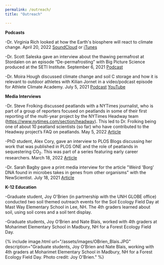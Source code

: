 ```yaml
---
permalink: /outreach/
title: "Outreach"

---
```


**Podcasts**

-Dr. Virginia Rich looked at how the Earth's biosphere will react to climate change. April 20, 2022 <a href="https://soundcloud.com/voices_arts_sciences/virginia-rich" target="_blank" rel="noopener noreferrer">SoundCloud</a> or <a href="https://podcasts.apple.com/us/podcast/virginia-rich-looks-at-how-the-earths-biosphere-will/id1436204139?i=1000558170517" target="_blank" rel="noopener noreferrer">iTunes</a>

-Dr. Scott Saleska gave an interview about the thawing permafrost at Stordalen on an episode “De-permafrosting” with Big Picture Science produced at the SETI Institute. September 6, 2021 <a href="http://bigpicturescience.org/episodes/de-permafrosting" target="_blank" rel="noopener noreferrer">Podcast</a>

-Dr. Moira Hough discussed climate change and soil C storage and how it is relevant to outdoor athletes with Kilian Jornet in a video/podcast episode for Athlete Climate Academy. July 5, 2021 <a href="https://anchor.fm/athlete-climate-academy/episodes/Ep6--Soil-with-Moira-Hough-e12r1fn/a-a5t0il9" target="_blank" rel="noopener noreferrer">Podcast</a> <a href="https://youtu.be/ERJ3stD0KIs" target="_blank" rel="noopener noreferrer">YouTube</a>

**Media Interviews**

-Dr. Steve Frolking discussed peatlands with a NYTimes journalist, who is part of a group of reporters focused on peatlands in some of their first reporting of the multi-year project by the NYTimes Headway team (https://www.nytimes.com/section/headway). This led to Dr. Frolking being one of about 10 peatland scientists (so far) who have contributed to the Headway project’s FAQ on peatlands. May 5, 2022 <a href="https://www.nytimes.com/explain/2022/05/05/headway/peatlands-wetlands-bogs-swamps-fen" target="_blank" rel="noopener noreferrer">Article</a>

-PhD student, Alex Cory, gave an interview to PLOS Blogs discussing her work that was published in PLOS ONE and the role of peatlands in sequestering CO<sub>2</sub>. This was part of a series featuring early career researchers. March 18, 2022 <a href="https://everyone.plos.org/2022/03/18/an-interview-with-biogeochemist-alex-cory/" target="_blank" rel="noopener noreferrer">Article</a>

-Dr. Sarah Bagby gave a print media interview for the article "Weird 'Borg' DNA found in microbes takes in genes from other organisms" with the NewScientist. July 18, 2021 <a href="https://www.newscientist.com/article/2284281-weird-borg-dna-found-in-microbes-takes-in-genes-from-other-organisms/" target="_blank" rel="noopener noreferrer">Article</a>

**K-12 Education**

-Graduate student, Joy O'Brien (in partnership with the UNH GLOBE office) conducted two soil themed outreach events for the Soil Ecology Field Day at Mast Way Elementary School in Lee, NH. The 4th graders learned about soil, using soil cores and a soil tent display.

-Graduate students, Joy O’Brien and Nate Blais, worked with 4th graders at Moharimet Elementary School in Madbury, NH for a Forest Ecology Field Day.

{% include image.html url="/assets/images/OBrien_Blais.JPG"
description="Graduate students, Joy O’Brien and Nate Blais, working with 4th graders at Moharimet Elementary School in Madbury, NH for a Forest Ecology Field Day. Photo credit: Joy O'Brien." %}
